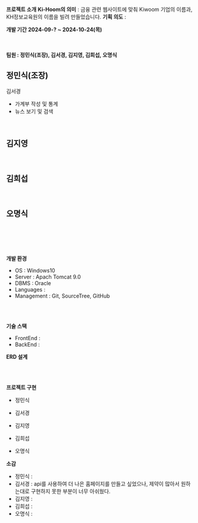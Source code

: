 **프로젝트 소개**
**Ki-Hoom의 의미** : 금융 관련 웹사이트에 맞춰 Kiwoom 기업의 이름과, KH정보교육원의 이름을 빌려 만들었습니다.
**기획 의도** : 


**개발 기간**
**2024-09-? ~ 2024-10-24(목)**



<br /><br />
**팀원 : 정민식(조장), 김서경, 김지영, 김희섭, 오명식**
<br />

정민식(조장)
- 
  
김서경
- 가계부 작성 및 통계
- 뉴스 보기 및 검색
<br />

김지영
-  
<br />

김희섭
- 
<br />

오명식
-
<br />


<br /><br />

**개발 환경**
* OS : Windows10
* Server : Apach Tomcat 9.0
* DBMS : Oracle
* Languages : 
* Management : Git, SourceTree, GitHub

<br /><br />

**기술 스택**
- FrontEnd :
- BackEnd :


**ERD 설계**


<br /><br />

**프로젝트 구현**
* 정민식

* 김서경

* 김지영

* 김희섭

* 오명식









**소감**
* 정민식 :
* 김서경 : api를 사용하여 더 나은 홈페이지를 만들고 싶었으나, 제약이 많아서 원하는대로 구현하지 못한 부분이 너무 아쉬웠다. 
* 김지영 :
* 김희섭 :
* 오명식 : 





